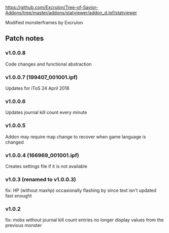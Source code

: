 https://github.com/Excrulon/Tree-of-Savior-Addons/tree/master/addons/statviewer/addon_d.ipf/statviewer

Modified monsterframes by Excrulon


Patch notes
---
### v1.0.0.8
Code changes and functional abstraction

### v1.0.0.7 (199407_001001.ipf)
Updates for iToS 24 April 2018

### v1.0.0.6
Updates journal kill count every minute

### v1.0.0.5
Addon may require map change to recover when game language is changed

### v1.0.0.4 (166969_001001.ipf)
Creates settings file if it is not available

### v1.0.3 (renamed to v1.0.0.3)
fix: HP (without maxhp) occasionally flashing by since text isn't updated fast enought

### v1.0.2
fix: mobs without journal kill count entries no longer display values from the previous monster